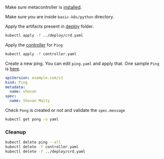 Make sure metacontroller is [installed](https://github.com/shovanmaity/metacontroller-by-example/tree/master/metacontroller).

Make sure you are inside `basic-k8s/python` directory.

Apply the artifacts present in [deploy](https://github.com/shovanmaity/metacontroller-by-example/tree/master/basic-k8s/deploy) folder.
```bash
kubectl apply -f ../deploy/crd.yaml
```
Apply the [controller](https://github.com/shovanmaity/metacontroller-by-example/blob/master/basic-k8s/python/controller.yaml) for `Ping`
```bash
kubectl apply -f controller.yaml
```
Create a new ping. You can edit `ping.yaml` and apply that. One sample `Ping` is [here](https://github.com/shovanmaity/metacontroller-by-example/blob/master/basic/deploy/ping.yaml).
```yaml
apiVersion: example.com/v1
kind: Ping
metadata:
  name: shovan
spec:
  name: Shovan Maity
```
Check `Pong` is created or not and validate the `spec.message`
```bash
kubectl get pong -o yaml
```
### Cleanup
```bash
kubectl delete ping --all
kubectl delete -f controller.yaml
kubectl delete -f ../deploy/crd.yaml
```
